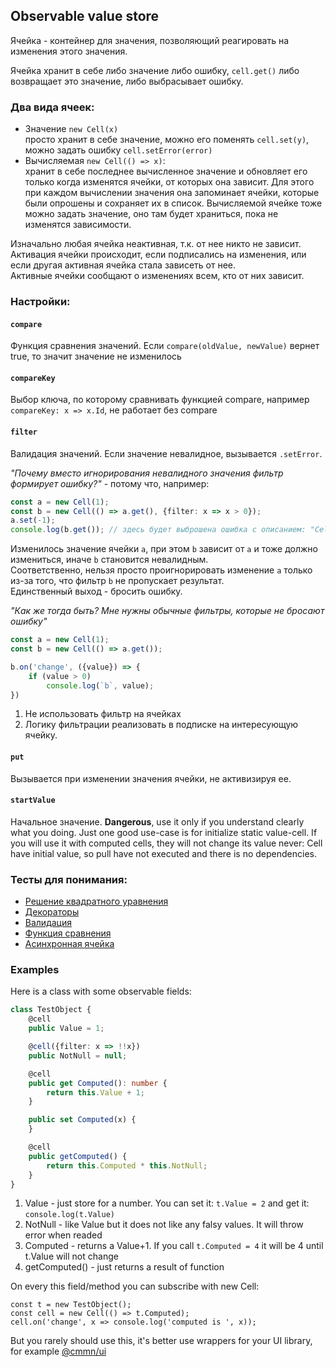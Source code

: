 ## Observable value store

Ячейка - контейнер для значения, позволяющий реагировать на изменения этого значения.

Ячейка хранит в себе либо значение либо ошибку, `cell.get()` либо возвращает это значение, либо выбрасывает ошибку.

### Два вида ячеек:

* Значение `new Cell(x)`<br/>
  просто хранит в себе значение, можно его поменять `cell.set(y)`, можно задать ошибку `cell.setError(error)`
* Вычисляемая `new Cell(() => x)`:<br/>
  хранит в себе последнее вычисленное значение и обновляет его только когда изменятся ячейки, от которых она зависит.
  Для этого при каждом вычислении значения она запоминает ячейки, которые были опрошены и сохраняет их в список.
  Вычисляемой ячейке тоже можно задать значение, оно там будет храниться, пока не изменятся зависимости.

Изначально любая ячейка неактивная, т.к. от нее никто не зависит.  
Активация ячейки происходит, если подписались на изменения, или если другая активная ячейка стала зависеть от нее.  
Активные ячейки сообщают о изменениях всем, кто от них зависит.

### Настройки:

#### `compare`

Функция сравнения значений. Если `compare(oldValue, newValue)` вернет true, то значит значение не изменилось

#### `compareKey`

Выбор ключа, по которому сравнивать функцией compare, например `compareKey: x => x.Id`, не работает без compare

#### `filter`

Валидация значений. Если значение невалидное, вызывается `.setError`.

_"Почему вместо игнорирования невалидного значения фильтр формирует ошибку?"_ - потому что, например:

```typescript
const a = new Cell(1);
const b = new Cell(() => a.get(), {filter: x => x > 0});
a.set(-1);
console.log(b.get()); // здесь будет выброшена ошибка с описанием: "Cell have not accepted value: -1"
```

Изменилось значение ячейки `a`, при этом `b` зависит от `a` и тоже должно измениться, иначе `b` становится невалидным.  
Соответственно, нельзя просто проигнорировать изменение `a` только из-за того, что фильтр `b` не пропускает результат.  
Единственный выход - бросить ошибку.

_"Как же тогда быть? Мне нужны обычные фильтры, которые не бросают ошибку"_

```typescript
const a = new Cell(1);
const b = new Cell(() => a.get());

b.on('change', ({value}) => {
    if (value > 0)
        console.log(`b`, value);
})

```

1. Не использовать фильтр на ячейках
2. Логику фильтрации реализовать в подписке на интересующую ячейку.

#### `put`

Вызывается при изменении значения ячейки, не активизируя ее.

#### `startValue`

Начальное значение. **Dangerous**, use it only if you understand clearly what you doing.
Just one good use-case is for initialize static value-cell. If you will use it with computed cells, they will not change its value never:
Cell have initial value, so pull have not executed and there is no dependencies.

### Тесты для понимания:

* [Решение квадратного уравнения](./specs/long-graph.spec.ts)
* [Декораторы](./specs/decorators.spec.ts)
* [Валидация](./specs/filter.spec.ts)
* [Функция сравнения](./specs/compare.spec.ts)
* [Асинхронная ячейка](./specs/async-cell.spec.ts)

### Examples

Here is a class with some observable fields:

```typescript
class TestObject {
    @cell
    public Value = 1;

    @cell({filter: x => !!x})
    public NotNull = null;

    @cell
    public get Computed(): number {
        return this.Value + 1;
    }

    public set Computed(x) {
    }

    @cell
    public getComputed() {
        return this.Computed * this.NotNull;
    }
}
```

1. Value - just store for a number. You can set it: `t.Value = 2` and get it: `console.log(t.Value)`
2. NotNull - like Value but it does not like any falsy values. It will throw error when readed
3. Computed - returns a Value+1. If you call `t.Computed = 4` it will be 4 until t.Value will not change
4. getComputed() - just returns a result of function

On every this field/method you can subscribe with new Cell:

```
const t = new TestObject();
const cell = new Cell(() => t.Computed);
cell.on('change', x => console.log('computed is ', x));  
```

But you rarely should use this, it's better use wrappers for your UI library, for example [@cmmn/ui](../ui)
